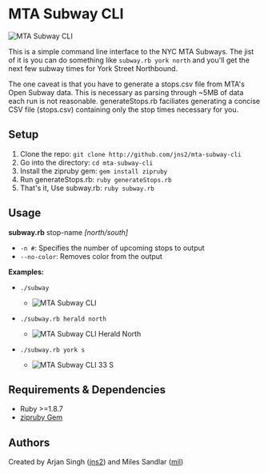 MTA Subway CLI
==============
![MTA Subway CLI](http://userbound.com/images/mta-subway-cli/3-stations.png)

This is a simple command line interface to the NYC MTA Subways. The jist of it is you can do something like ```subway.rb york north``` and you'll get the next few subway times for York Street Northbound.

The one caveat is that you have to generate a stops.csv file from MTA's Open Subway data. This is necessary as parsing through ~5MB of data each run is not reasonable. generateStops.rb faciliates generating a concise CSV file (stops.csv) containing only the stop times necessary for you.

Setup
-----
1. Clone the repo:           ```git clone http://github.com/jns2/mta-subway-cli```
2. Go into the directory:    ```cd mta-subway-cli```
3. Install the zipruby gem:  ```gem install zipruby```
3. Run generateStops.rb:     ```ruby generateStops.rb```
4. That's it, Use subway.rb: ```ruby subway.rb```

Usage
-----
**subway.rb** stop-name *[north/south]*
- ```-n #```: Specifies the number of upcoming stops to output
- ```--no-color```: Removes color from the output

**Examples:**

- ```./subway```
	* ![MTA Subway CLI](http://userbound.com/images/mta-subway-cli/3-stations.png)

-	```./subway.rb herald north```
	* ![MTA Subway CLI Herald North](http://userbound.com/images/mta-subway-cli/herald-north.png)

- ```./subway.rb york s```
	* ![MTA Subway CLI 33 S](http://userbound.com/images/mta-subway-cli/33-s.png)


Requirements & Dependencies
---------------------------
- Ruby >=1.8.7
- [zipruby Gem](http://bitbucket.org/winebarrel/zip-ruby)

Authors
-------
Created by Arjan Singh ([jns2](http://github.com/jns2)) and Miles Sandlar ([mil](http://github.com/mil))
